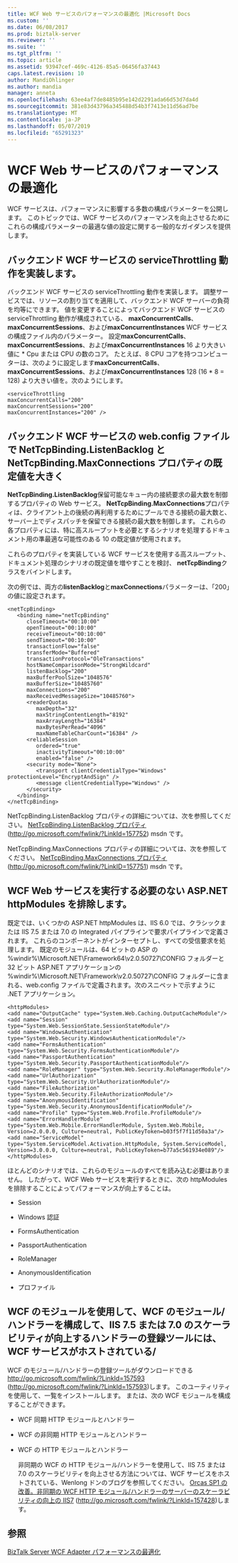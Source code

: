 ```yaml
---
title: WCF Web サービスのパフォーマンスの最適化 |Microsoft Docs
ms.custom: ''
ms.date: 06/08/2017
ms.prod: biztalk-server
ms.reviewer: ''
ms.suite: ''
ms.tgt_pltfrm: ''
ms.topic: article
ms.assetid: 93947cef-469c-4126-85a5-06456fa37443
caps.latest.revision: 10
author: MandiOhlinger
ms.author: mandia
manager: anneta
ms.openlocfilehash: 63ee4af7de8485b95e142d2291ada66d53d7da4d
ms.sourcegitcommit: 381e83d43796a345488d54b3f7413e11d56ad7be
ms.translationtype: MT
ms.contentlocale: ja-JP
ms.lasthandoff: 05/07/2019
ms.locfileid: "65291323"
---
```

# <a name="optimizing-wcf-web-service-performance"></a>WCF Web サービスのパフォーマンスの最適化
WCF サービスは、パフォーマンスに影響する多数の構成パラメーターを公開します。 このトピックでは、WCF サービスのパフォーマンスを向上させるためにこれらの構成パラメーターの最適な値の設定に関する一般的なガイダンスを提供します。  
  
## <a name="implement-servicethrottling-behavior-for-backend-wcf-services"></a>バックエンド WCF サービスの serviceThrottling 動作を実装します。  
 バックエンド WCF サービスの serviceThrottling 動作を実装します。 調整サービスでは、リソースの割り当てを適用して、バックエンド WCF サーバーの負荷を均等にできます。 値を変更することによってバックエンド WCF サービスの serviceThrottling 動作が構成されている、 **maxConcurrentCalls**、 **maxConcurrentSessions**、および**maxConcurrentInstances** WCF サービスの構成ファイル内のパラメーター。 設定**maxConcurrentCalls**、 **maxConcurrentSessions**、および**maxConcurrentInstances** 16 より大きい値に * Cpu または CPU の数のコア。 たとえば、8 CPU コアを持つコンピューターは、次のように設定します**maxConcurrentCalls**、 **maxConcurrentSessions**、および**maxConcurrentInstances** 128 (16 * 8 = 128) より大きい値を。次のようにします。  
  
```  
<serviceThrottling  
maxConcurrentCalls="200"  
maxConcurrentSessions="200"  
maxConcurrentInstances="200" />  
```  
  
## <a name="increase-the-default-values-for-the-nettcpbindinglistenbacklog-and-nettcpbindingmaxconnections-properties-in-the-backend-wcf-service-webconfig-file"></a>バックエンド WCF サービスの web.config ファイルで NetTcpBinding.ListenBacklog と NetTcpBinding.MaxConnections プロパティの既定値を大きく  
 **NetTcpBinding.ListenBacklog**保留可能なキュー内の接続要求の最大数を制御するプロパティの Web サービス。 **NetTcpBinding.MaxConnections**プロパティは、クライアント上の後続の再利用するためにプールできる接続の最大数と、サーバー上でディスパッチを保留できる接続の最大数を制御します。 これらの各プロパティには、特に高スループットを必要とするシナリオを処理するドキュメント用の準最適な可能性のある 10 の既定値が使用されます。  
  
 これらのプロパティを実装している WCF サービスを使用する高スループット、ドキュメント処理のシナリオの既定値を増やすことを検討、 **netTcpBinding**クラスをバインドします。  
  
 次の例では、両方の**listenBacklog**と**maxConnections**パラメーターは、「200」の値に設定されます。  
  
```  
<netTcpBinding>  
   <binding name="netTcpBinding"  
      closeTimeout="00:10:00"  
      openTimeout="00:10:00"  
      receiveTimeout="00:10:00"  
      sendTimeout="00:10:00"  
      transactionFlow="false"  
      transferMode="Buffered"  
      transactionProtocol="OleTransactions"  
      hostNameComparisonMode="StrongWildcard"  
      listenBacklog="200"  
      maxBufferPoolSize="1048576"  
      maxBufferSize="10485760"  
      maxConnections="200"  
      maxReceivedMessageSize="10485760">  
      <readerQuotas  
         maxDepth="32"  
         maxStringContentLength="8192"  
         maxArrayLength="16384"  
         maxBytesPerRead="4096"  
         maxNameTableCharCount="16384" />  
      <reliableSession  
         ordered="true"  
         inactivityTimeout="00:10:00"  
         enabled="false" />  
      <security mode="None">  
         <transport clientCredentialType="Windows" protectionLevel="EncryptAndSign" />  
         <message clientCredentialType="Windows" />  
      </security>  
   </binding>  
</netTcpBinding>  
```  
  
 NetTcpBinding.ListenBacklog プロパティの詳細については、次を参照してください。 [NetTcpBinding.ListenBacklog プロパティ](http://go.microsoft.com/fwlink/?LinkId=157752)(http://go.microsoft.com/fwlink/?LinkId=157752) msdn です。  
  
 NetTcpBinding.MaxConnections プロパティの詳細については、次を参照してください。 [NetTcpBinding.MaxConnections プロパティ](http://go.microsoft.com/fwlink/?LinkID=157751)(http://go.microsoft.com/fwlink/?LinkID=157751) msdn です。  
  
## <a name="eliminate-aspnet-httpmodules-that-are-not-required-to-run-wcf-web-services"></a>WCF Web サービスを実行する必要のない ASP.NET httpModules を排除します。  
 既定では、いくつかの ASP.NET httpModules は、IIS 6.0 では、クラシックまたは IIS 7.5 または 7.0 の Integrated パイプラインで要求パイプラインで定義されます。 これらのコンポーネントがインターセプトし、すべての受信要求を処理します。 既定のモジュールは、64 ビットの ASP の %windir%\Microsoft.NET\Framework64\v2.0.50727\CONFIG フォルダーと 32 ビット ASP.NET アプリケーションの %windir%\Microsoft.NET\Framework\v2.0.50727\CONFIG フォルダーに含まれる、web.config ファイルで定義されます。次のスニペットで示すように .NET アプリケーション。  
  
```  
<httpModules>  
<add name="OutputCache" type="System.Web.Caching.OutputCacheModule"/>  
<add name="Session" type="System.Web.SessionState.SessionStateModule"/>  
<add name="WindowsAuthentication" type="System.Web.Security.WindowsAuthenticationModule"/>  
<add name="FormsAuthentication" type="System.Web.Security.FormsAuthenticationModule"/>  
<add name="PassportAuthentication" type="System.Web.Security.PassportAuthenticationModule"/>  
<add name="RoleManager" type="System.Web.Security.RoleManagerModule"/>  
<add name="UrlAuthorization" type="System.Web.Security.UrlAuthorizationModule"/>  
<add name="FileAuthorization" type="System.Web.Security.FileAuthorizationModule"/>  
<add name="AnonymousIdentification" type="System.Web.Security.AnonymousIdentificationModule"/>  
<add name="Profile" type="System.Web.Profile.ProfileModule"/>  
<add name="ErrorHandlerModule" type="System.Web.Mobile.ErrorHandlerModule, System.Web.Mobile, Version=2.0.0.0, Culture=neutral, PublicKeyToken=b03f5f7f11d50a3a"/>  
<add name="ServiceModel" type="System.ServiceModel.Activation.HttpModule, System.ServiceModel, Version=3.0.0.0, Culture=neutral, PublicKeyToken=b77a5c561934e089"/>  
</httpModules>  
```  
  
 ほとんどのシナリオでは、これらのモジュールのすべてを読み込む必要はありません。 したがって、WCF Web サービスを実行するときに、次の httpModules を排除することによってパフォーマンスが向上することは。  
  
-   Session  
  
-   Windows 認証  
  
-   FormsAuthentication  
  
-   PassportAuthentication  
  
-   RoleManager  
  
-   AnonymousIdentification  
  
-   プロファイル  
  
## <a name="use-the-wcf-modulehandler-registration-tool-to-configure-wcf-moduleshandlers-and-improve-scalability-of-iis-7570-hosted-wcf-services"></a>WCF のモジュールを使用して、WCF のモジュール/ハンドラーを構成して、IIS 7.5 または 7.0 のスケーラビリティが向上するハンドラーの登録ツールには、WCF サービスがホストされている/  
 WCF のモジュール/ハンドラーの登録ツールがダウンロードできる[ http://go.microsoft.com/fwlink/?LinkId=157593 ](http://go.microsoft.com/fwlink/?LinkId=157593) (http://go.microsoft.com/fwlink/?LinkId=157593)します。 このユーティリティを使用して、一覧をインストールします。 または、次の WCF モジュールを構成することができます。  
  
- WCF 同期 HTTP モジュールとハンドラー  
  
- WCF の非同期 HTTP モジュールとハンドラー  
  
- WCF の HTTP モジュールとハンドラー  
  
  非同期の WCF の HTTP モジュール/ハンドラーを使用して、IIS 7.5 または 7.0 のスケーラビリティを向上させる方法については、WCF サービスをホストされている、Wenlong ドンのブログを参照してください。 [Orcas SP1 の改善。非同期の WCF HTTP モジュール/ハンドラーのサーバーのスケーラビリティの向上の IIS7](http://go.microsoft.com/fwlink/?LinkId=157428) (http://go.microsoft.com/fwlink/?LinkId=157428)します。  
  
## <a name="see-also"></a>参照  
 [BizTalk Server WCF Adapter パフォーマンスの最適化](../technical-guides/optimizing-biztalk-server-wcf-adapter-performance.md)